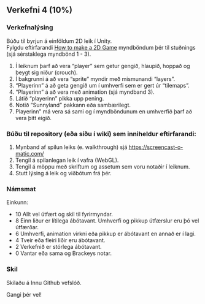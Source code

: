 ## Verkefni 4 (10%)

### Verkefnalýsing
Búðu til byrjun á einföldum 2D leik í Unity. <br>
Fylgdu eftirfarandi [How to make a 2D Game](https://www.youtube.com/playlist?list=PLPV2KyIb3jR6TFcFuzI2bB7TMNIIBpKMQ) myndböndum þér til stuðnings (sjá sérstaklega myndbönd 1 - 3). 

1. Í leiknum þarf að vera “player” sem getur gengið, hlaupið, hoppað og beygt sig niður (crouch).
1. Í bakgrunni á að vera “sprite” myndir með mismunandi “layers”. 
1. “Playerinn” á að geta gengið um í umhverfi sem er gert úr “tilemaps”. 
1. “Playerinn” á að vera með animation (sjá myndband 3).
1. Látið “playerinn” pikka upp pening.
1. Notið “Sunnyland” pakkann eða sambærilegt.
1. Playerinn” má vera sá sami og í myndböndunum en umhverfið þarf að vera þitt eigið.

### Búðu til repository (eða síðu í wiki) sem inniheldur eftirfarandi:

1. Mynband af spilun leiks (e. walkthrough) sjá  https://screencast-o-matic.com/
1. Tengil á spilanlegan leik í vafra (WebGL). 
1. Tengil á möppu með skriftum og assetum sem voru notaðir í leiknum.
1. Stutt lýsing á leik og viðbótum frá þér.

### Námsmat
Einkunn:
- 10 Allt vel útfært og skil til fyrirmyndar.
- 8  Einn liður er lítilega ábótavant. Umhverfi og pikkup útfærslur eru þó vel útfærðar. 
- 6 Umhverfi, animation virkni eða pikkup er ábótavant en annað er í lagi.
- 4  Tveir eða fleiri liðir eru ábótavant.
- 2  Verkefnið er stórlega ábótavant.
- 0  Vantar eða sama og Brackeys notar.

### Skil
Skilaðu á Innu Github vefslóð.

Gangi þér vel!

